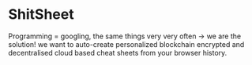 # ShitSheet
Programming = googling, the same things very very often -> we are the solution! we want to auto-create personalized blockchain encrypted and decentralised cloud based cheat sheets from your browser history.
